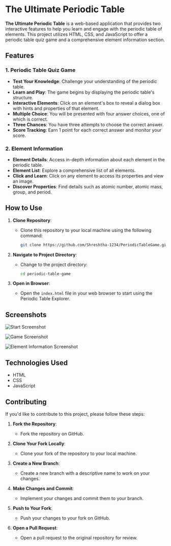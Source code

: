 # The Ultimate Periodic Table

**The Ultimate Periodic Table** is a web-based application that provides two interactive features to help you learn and engage with the periodic table of elements. This project utilizes HTML, CSS, and JavaScript to offer a periodic table quiz game and a comprehensive element information section.

## Features

### 1. Periodic Table Quiz Game
- **Test Your Knowledge**: Challenge your understanding of the periodic table.
- **Learn and Play**: The game begins by displaying the periodic table's structure.
- **Interactive Elements**: Click on an element's box to reveal a dialog box with hints and properties of that element.
- **Multiple Choice**: You will be presented with four answer choices, one of which is correct.
- **Three Chances**: You have three attempts to choose the correct answer.
- **Score Tracking**: Earn 1 point for each correct answer and monitor your score.

### 2. Element Information
- **Element Details**: Access in-depth information about each element in the periodic table.
- **Element List**: Explore a comprehensive list of all elements.
- **Click and Learn**: Click on any element to access its properties and view an image.
- **Discover Properties**: Find details such as atomic number, atomic mass, group, and period.

## How to Use

1. **Clone Repository**:
   - Clone this repository to your local machine using the following command:

     ```bash
     git clone https://github.com/Shreshtha-1234/PeriodicTableGame.git
     ```

2. **Navigate to Project Directory**:
   - Change to the project directory:

     ```bash
     cd periodic-table-game
     ```

3. **Open in Browser**:
   - Open the `index.html` file in your web browser to start using the Periodic Table Explorer.

## Screenshots

![Start Screenshot](https://drive.google.com/uc?id=13OT9gySG0kVbFS5RMrJnoiglFbdNCmzg)

![Game Screenshot](https://drive.google.com/uc?id=1qKPjHJp4s4AGIrdp_TNBo47ejKSRZchG)

![Element Information Screenshot](https://drive.google.com/uc?id=1Qe6S4EbBnBu4R1CJtU4LhOQC8TZs-O10)


## Technologies Used

- HTML
- CSS
- JavaScript

## Contributing

If you'd like to contribute to this project, please follow these steps:

1. **Fork the Repository**:
   - Fork the repository on GitHub.

2. **Clone Your Fork Locally**:
   - Clone your fork of the repository to your local machine.

3. **Create a New Branch**:
   - Create a new branch with a descriptive name to work on your changes.

4. **Make Changes and Commit**:
   - Implement your changes and commit them to your branch.

5. **Push to Your Fork**:
   - Push your changes to your fork on GitHub.

6. **Open a Pull Request**:
   - Open a pull request to the original repository for review.

